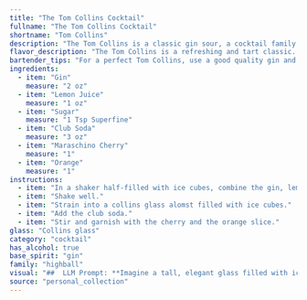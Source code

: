 ```yaml
---
title: "The Tom Collins Cocktail"
fullname: "The Tom Collins Cocktail"
shortname: "Tom Collins"
description: "The Tom Collins is a classic gin sour, a cocktail family known for its tart, refreshing flavors.  Its origin is debated, with claims ranging from a 19th-century New York bartender to a British comedian's joke. "
flavor_description: "The Tom Collins is a refreshing and tart classic. Gin's juniper notes dance with zesty lemon, balanced by a touch of sweetness. The club soda adds effervescence and crispness, making it a delightful, light-bodied cocktail. The maraschino cherry adds a subtle sweetness and the orange a touch of citrusy aroma. "
bartender_tips: "For a perfect Tom Collins, use a good quality gin and fresh lemon juice.  Make sure to shake the gin, lemon juice, and sugar with ice to thoroughly chill the drink.  Don't over-shake, though - you want it to be well-mixed, not foamy.  Top with club soda and garnish with a maraschino cherry and an orange slice. This will ensure the drink is balanced and refreshing. "
ingredients:
  - item: "Gin"
    measure: "2 oz"
  - item: "Lemon Juice"
    measure: "1 oz"
  - item: "Sugar"
    measure: "1 Tsp Superfine"
  - item: "Club Soda"
    measure: "3 oz"
  - item: "Maraschino Cherry"
    measure: "1"
  - item: "Orange"
    measure: "1"
instructions:
  - item: "In a shaker half-filled with ice cubes, combine the gin, lemon juice, and sugar."
  - item: "Shake well."
  - item: "Strain into a collins glass alomst filled with ice cubes."
  - item: "Add the club soda."
  - item: "Stir and garnish with the cherry and the orange slice."
glass: "Collins glass"
category: "cocktail"
has_alcohol: true
base_spirit: "gin"
family: "highball"
visual: "##  LLM Prompt: **Imagine a tall, elegant glass filled with ice and a shimmering, effervescent liquid. The drink is a pale, crystalline shade of yellow, almost like a lemon sorbet, with tiny bubbles dancing on the surface. A bright, juicy lemon slice rests on the rim, alongside a plump, ruby red maraschino cherry, suspended on a decorative toothpick. The aroma is invigorating, with a crisp, citrusy note that blends beautifully with the subtle sweetness of the sugar and the refreshing essence of gin. Describe this cocktail, capturing its visual appeal and the sensory experience it evokes.** "
source: "personal_collection"
---
```


